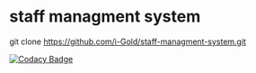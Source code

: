 # staff managment system

git clone https://github.com/i-Gold/staff-managment-system.git

[![Codacy Badge](https://api.codacy.com/project/badge/Grade/bc4d00d6c3e14870aa6416406be7fc62)](https://www.codacy.com/app/i-Gold/staff-managment-system?utm_source=github.com&amp;utm_medium=referral&amp;utm_content=i-Gold/staff-managment-system&amp;utm_campaign=Badge_Grade)

